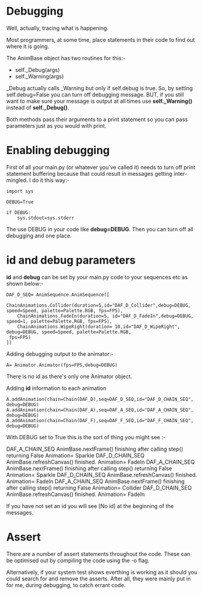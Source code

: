# Debugging

Well, actually, tracing what is happening.

Most programmers, at some time, place statements in their code to find out where it is going.
 
The AnimBase object has two routines for this:-
- self._Debug(args)
- self._Warning(args)

_Debug actually calls _Warning but only if self.debug is true. So, by setting self.debug=False you can turn off 
debugging message. BUT, if you still want to make sure your message is output at all times use **self._Warning()** 
instead of **self._Debug()**.

Both methods pass their arguments to a print statement so you can pass parameters just as you would with print.

# Enabling debugging

First of all your main.py (or whatever you've called it) needs to turn off print statement buffering because that 
could result in messages getting inter-mingled. I do it this way:-

    import sys
    
    DEBUG=True
    
    if DEBUG:
        sys.stdout=sys.stderr
        
The use DEBUG in your code like **debug=DEBUG**. Then you can turn off all debugging and one place.

# id and debug parameters

**id** and **debug** can be set by your main.py code to your sequences etc as shown below:-
    
    DAF_D_SEQ= AnimSequence.AnimSequence([
        ChainAnimations.Collider(duration=5,id="DAF_D_Collider",debug=DEBUG, speed=Speed, palette=Palette.RGB, fps=FPS),
        ChainAnimations.FadeIn(duration=5, id="DAF_D_FadeIn",debug=DEBUG, speed=1, palette=Palette.RGB, fps=FPS),
        ChainAnimations.WipeRight(duration= 10,id="DAF_D_WipeRight", debug=DEBUG, speed=Speed, palette=Palette.RGB,
     fps=FPS)
    ])

Adding debugging output to the animator:-

    A= Animator.Animator(fps=FPS,debug=DEBUG)

There is no id as there's only one Animator object.

Adding **id** information to each animation
    
    A.addAnimation(chain=Chain(DAF_D),seq=DAF_D_SEQ,id="DAF_D_CHAIN_SEQ", debug=DEBUG)
    A.addAnimation(chain=Chain(DAF_A),seq=DAF_A_SEQ,id="DAF_A_CHAIN_SEQ", debug=DEBUG)
    A.addAnimation(chain=Chain(DAF_F),seq=DAF_F_SEQ,id="DAF_F_CHAIN_SEQ", debug=DEBUG)
 
With DEBUG set to True this is the sort of thing you might see :-
 
DAF_A_CHAIN_SEQ AnimBase.nextFrame() finishing after calling step() returning False Animation= Sparkle
DAF_D_CHAIN_SEQ AnimBase.refreshCanvas() finished. Animation= FadeIn
DAF_A_CHAIN_SEQ AnimBase.nextFrame() finishing after calling step() returning False Animation= Sparkle
DAF_D_CHAIN_SEQ AnimBase.refreshCanvas() finished. Animation= FadeIn
DAF_A_CHAIN_SEQ AnimBase.nextFrame() finishing after calling step() returning False Animation= Collider
DAF_D_CHAIN_SEQ AnimBase.refreshCanvas() finished. Animation= FadeIn
 
If you have not set an id you will see [No id] at the beginning of the messages.
 
 # Assert
 
 There are a number of assert statements throughout the code. These can be optimised out by compiling the code using 
 the -o flag.
 
 Alternatively, if your system test shows everthing is working as it should you could search for and remove the 
 asserts. After all, they were mainly put in for me, during debugging, to catch errant code.